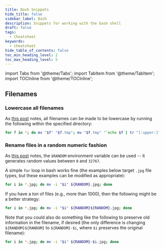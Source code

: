 ```yaml
---
title: Bash Snippets
hide_title: false
sidebar_label: Bash
description: Snippets for working with the bash shell
draft: false
tags: 
  - Cheatsheet
keywords: 
  - cheatsheet
hide_table_of_contents: false
toc_min_heading_level: 2
toc_max_heading_level: 5
---
```


import Tabs from '@theme/Tabs';
import TabItem from '@theme/TabItem';
import TOCInline from '@theme/TOCInline';

## Filenames

### Lowercase all filenames

As [this post](https://stackoverflow.com/a/7787159/5209533) notes, all filenames can be made to be lowercase by running the following within the specified directory:

```bash
for f in *; do mv "$f" "$f.tmp"; mv "$f.tmp" "`echo $f | tr "[:upper:]" "[:lower:]"`"; done
```

### Rename files in a random numeric fashion

As [this post](https://superuser.com/a/304691/1039386) notes, the `$RANDOM` environment variable can be used -- it generates random values between `0` and `32767`. 

A simple `for` loop in bash works fine (the examples below target `.jpg` file types, but these examples can be modified as appropriate):

```bash
for i in *.jpg; do mv -i "$i" ${RANDOM}.jpg; done
```

If you have a *ton* of files (e.g., more than 1000), then the following might be a better strategy:

```bash
for i in *.jpg; do mv -i "$i" ${RANDOM}${RANDOM}.jpg; done
```

Note that you could also do something like the following to preserve old information in the filename, if desired (the only difference is changing `${RANDOM}${RANDOM}` to `${RANDOM}-$i`, where `$i` preserves the original filename):

```bash
for i in *.jpg; do mv -i "$i" ${RANDOM}-$i.jpg; done
```


